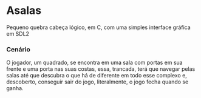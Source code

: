 # Asalas
Pequeno quebra cabeça lógico, em C, com uma simples interface gráfica em SDL2

### Cenário
O jogador, um quadrado, se encontra em uma sala com portas em sua frente e uma porta nas suas costas, essa, trancada, terá que navegar pelas salas até que descubra o que há de diferente em todo esse complexo e, descoberto, conseguir sair do jogo, literalmente, o jogo fecha quando se ganha.
